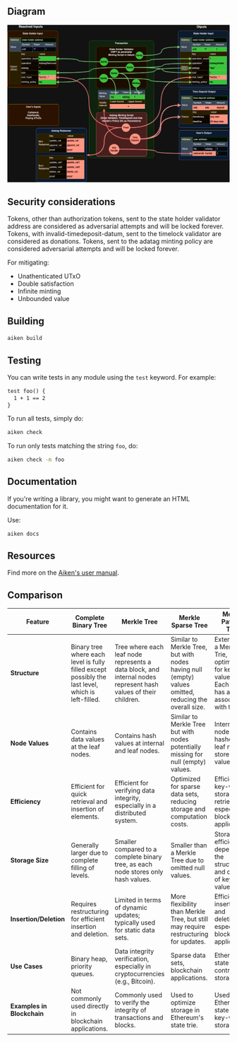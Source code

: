 ## Diagram

[![AdatagTransaction.drawio.png](images/AdatagTransaction.drawio.png)](https://drive.google.com/file/d/1QFfs-XG9c2l8JuDH4ZIquc3FSVDM5rVA/view?usp=sharing)


## Security considerations

Tokens, other than authorization tokens, sent to the state holder validator address are considered as adversarial attempts and will be locked forever.
Tokens, with invalid-timedeposit-datum, sent to the timelock validator are considered as donations.
Tokens, sent to the adatag minting policy are considered adversarial attempts and will be locked forever.



For mitigating:
- Unathenticated UTxO
- Double satisfaction
- Infinite minting
- Unbounded value

## Building

```sh
aiken build
```

## Testing

You can write tests in any module using the `test` keyword. For example:

```gleam
test foo() {
  1 + 1 == 2
}
```

To run all tests, simply do:

```sh
aiken check
```

To run only tests matching the string `foo`, do:

```sh
aiken check -m foo
```

## Documentation

If you're writing a library, you might want to generate an HTML documentation for it.

Use:

```sh
aiken docs
```

## Resources

Find more on the [Aiken's user manual](https://aiken-lang.org).


## Comparison

| Feature                     | Complete Binary Tree         | Merkle Tree                 | Merkle Sparse Tree          | Merkle Patricia Tree         |
|-----------------------------|-----------------------------|-----------------------------|-----------------------------|-----------------------------|
| **Structure**               | Binary tree where each level is fully filled except possibly the last level, which is left-filled. | Tree where each leaf node represents a data block, and internal nodes represent hash values of their children. | Similar to Merkle Tree, but with nodes having null (empty) values omitted, reducing the overall size. | Extension of a Merkle Trie, optimized for key-value pairs. Each node has a prefix associated with the key. |
| **Node Values**             | Contains data values at the leaf nodes. | Contains hash values at internal and leaf nodes. | Similar to Merkle Tree but with nodes potentially missing for null (empty) values. | Internal nodes store hashes, and leaf nodes store key-value pairs. |
| **Efficiency**              | Efficient for quick retrieval and insertion of elements. | Efficient for verifying data integrity, especially in a distributed system. | Optimized for sparse data sets, reducing storage and computation costs. | Efficient for key-value storage and retrieval, especially in blockchain applications. |
| **Storage Size**            | Generally larger due to complete filling of levels. | Smaller compared to a complete binary tree, as each node stores only hash values. | Smaller than a Merkle Tree due to omitted null values. | Storage efficiency depends on the structure and density of key-value pairs. |
| **Insertion/Deletion**      | Requires restructuring for efficient insertion and deletion. | Limited in terms of dynamic updates; typically used for static data sets. | More flexibility than Merkle Tree, but still may require restructuring for updates. | Efficient for insertion and deletion, especially in blockchain applications. |
| **Use Cases**               | Binary heap, priority queues. | Data integrity verification, especially in cryptocurrencies (e.g., Bitcoin). | Sparse data sets, blockchain applications. | Ethereum's state trie for contract storage. |
| **Examples in Blockchain**  | Not commonly used directly in blockchain applications. | Commonly used to verify the integrity of transactions and blocks. | Used to optimize storage in Ethereum's state trie. | Used in Ethereum's state trie for key-value storage. |
